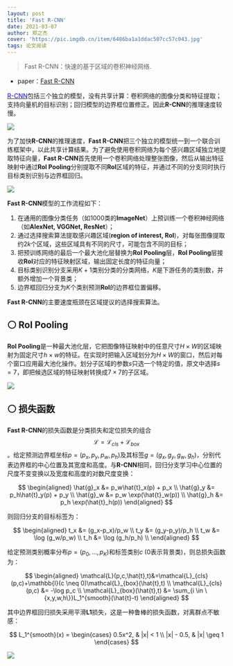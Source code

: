 ```yaml
---
layout: post
title: 'Fast R-CNN'
date: 2021-03-07
author: 郑之杰
cover: 'https://pic.imgdb.cn/item/6486ba1a1ddac507cc57c043.jpg'
tags: 论文阅读
---
```


> Fast R-CNN：快速的基于区域的卷积神经网络.

- paper：[Fast R-CNN](https://arxiv.org/abs/1504.08083)

[<font color=blue>R-CNN</font>](https://0809zheng.github.io/2021/03/01/rcnn.html)包括三个独立的模型，没有共享计算：卷积网络的图像分类和特征提取；支持向量机的目标识别；回归模型的边界框位置修正。因此**R-CNN**的推理速度较慢。

![](https://pic.imgdb.cn/item/648678031ddac507ccd6f5f5.jpg)

为了加快**R-CNN**的推理速度，**Fast R-CNN**把三个独立的模型统一到一个联合训练框架中，以此共享计算结果。为了避免使用卷积网络为每个感兴趣区域独立地提取特征向量，**Fast R-CNN**首先使用一个卷积网络处理整张图像，然后从输出特征映射中通过**RoI Pooling**分别提取不同**RoI**区域的特征，并通过不同的分支同时执行目标类别识别与边界框回归。

![](https://pic.imgdb.cn/item/6486bcbd1ddac507cc5ff741.jpg)

**Fast R-CNN**模型的工作流程如下：
1. 在通用的图像分类任务（如$1000$类的**ImageNet**）上预训练一个卷积神经网络（如**AlexNet, VGGNet, ResNet**）；
2. 通过选择搜索算法提取感兴趣区域(**region of interest, RoI**)，对每张图像提取约$2k$个区域，这些区域具有不同的尺寸，可能包含不同的目标；
3. 把预训练网络的最后一个最大池化层替换为**RoI Pooling**层，**RoI Pooling**层接收**RoI**对应的特征映射区域，输出固定长度的特征向量；
4. 目标类别识别分支采用$K+1$类别分类的分类网络，$K$是下游任务的类别数，并额外增加一个背景类；
5. 边界框回归分支为$K$个类别预测**RoI**的边界框位置偏移。

**Fast R-CNN**的主要速度瓶颈在区域提议的选择搜索算法。

## ⚪ RoI Pooling

**RoI Pooling**是一种最大池化层，它把图像特征映射中的任意尺寸$H\times W$的区域映射为固定尺寸$h\times w$的特征。在实现时把输入区域划分为$H\times W$的窗口，然后对每个窗口应用最大池化操作。划分子区域的参数$s$只选一个特定的值，原文中选择$s=7$，即把候选区域的特征映射转换成$7×7$的子区域。

![](https://pic.imgdb.cn/item/6486bf351ddac507cc6c9d03.jpg)

## ⚪ 损失函数

**Fast R-CNN**的损失函数是分类损失和定位损失的组合$$\mathcal{L}=\mathcal{L}_{cls}+\mathcal{L}_{box}$$。给定预测边界框坐标$p=(p_x,p_y,p_w,p_h)$及其标签$g=(g_x,g_y,g_w,g_h)$，分别代表边界框的中心位置及其宽度和高度。与**R-CNN**相同，回归分支学习中心位置的尺度不变变换以及宽度和高度的对数尺度变换：

$$
\begin{aligned}
\hat{g}_x &= p_w\hat{t}_x(p) + p_x \\
\hat{g}_y &= p_h\hat{t}_y(p) + p_y \\
\hat{g}_w &= p_w \exp(\hat{t}_w(p)) \\
\hat{g}_h &= p_h \exp(\hat{t}_h(p))
\end{aligned}
$$

则回归分支的目标标签为：

$$
\begin{aligned}
t_x &= (g_x-p_x)/p_w \\
t_y &= (g_y-p_y)/p_h \\
t_w &= \log (g_w/p_w) \\
t_h &= \log (g_h/p_h) \\
\end{aligned}
$$

给定预测类别概率分布$p=(p_0,...,p_K)$和标签类别$c$ ($0$表示背景类)，则总损失函数为：

$$
\begin{aligned}
\mathcal{L}(p,c,\hat{t},t)&=\mathcal{L}_{cls}(p,c)+\mathbb{I}(c \neq 0)\mathcal{L}_{box}(\hat{t},t) \\
\mathcal{L}_{cls}(p,c) &= -\log p_c \\
\mathcal{L}_{box}(\hat{t},t) &= \sum_{i \in \{x,y,w,h\}}L_1^{smooth}(\hat{t}-t)
\end{aligned}
$$

其中边界框回归损失采用平滑**L1**损失，这是一种鲁棒的损失函数，对离群点不敏感：

$$
L_1^{smooth}(x) = \begin{cases}
0.5x^2, & |x| < 1 \\
|x| - 0.5, & |x| \geq 1
\end{cases}
$$

![](https://pic.imgdb.cn/item/6486c27f1ddac507cc756b01.jpg)

